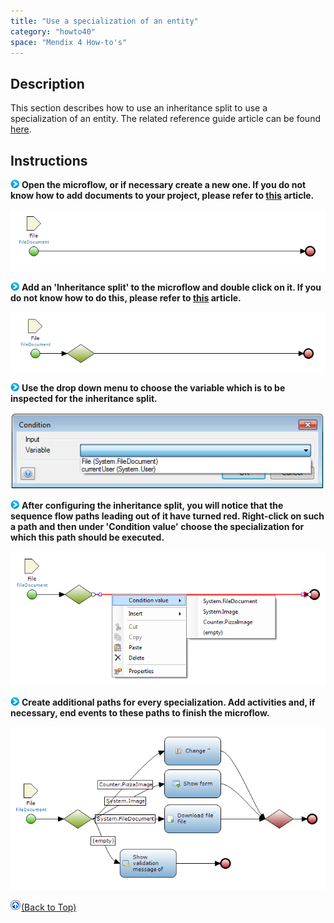 ```yaml
---
title: "Use a specialization of an entity"
category: "howto40"
space: "Mendix 4 How-to's"
---
```

## Description

This section describes how to use an inheritance split to use a specialization of an entity. The related reference guide article can be found [here](https://world.mendix.com/pages/releaseview.action?pageId=10420541).

## Instructions

![](attachments/819203/917932.png) **Open the microflow, or if necessary create a new one. If you do not know how to add documents to your project, please refer to [this](https://world.mendix.com/display/howto25/Add+documents+to+a+module) article.**

![](attachments/2621610/2752848.png)

![](attachments/819203/917932.png) **Add an 'Inheritance split' to the microflow and double click on it. If you do not know how to do this, please refer to [this](https://world.mendix.com/display/howto25/Add+an+activity+to+a+microflow) article.**

![](attachments/2621610/2752847.png)

![](attachments/819203/917932.png) **Use the drop down menu to choose the variable which is to be inspected for the inheritance split.**

![](attachments/2621610/2752850.png)

![](attachments/819203/917932.png) **After configuring the inheritance split, you will notice that the sequence flow paths leading out of it have turned red. Right-click on such a path and then under 'Condition value' choose the specialization for which this path should be executed.**

![](attachments/2621610/2752853.png)

![](attachments/819203/917932.png) **Create additional paths for every specialization. Add activities and, if necessary, end events to these paths to finish the microflow.**

![](attachments/2621610/2752854.png)

[![](attachments/819203/917564.png)](use-a-specialization-of-an-entity)[(Back to Top)](use-a-specialization-of-an-entity)
